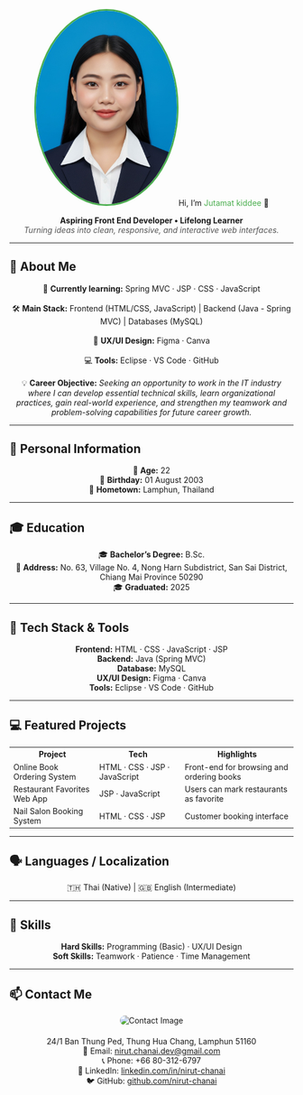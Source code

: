 <!-- Banner / Cover -->
<p align="center">
  <img src="image/imgaeNueng.jpg" width="250" style="border-radius: 50%; border: 3px solid #4CAF50;" alt="Nir
</p><br/>

<h1 align="center">Hi, I’m <span style="color:#4CAF50;">Jutamat kiddee</span> 👋</h1><br/>
<p align="center">
  <strong>Aspiring Front End Developer • Lifelong Learner</strong><br/>
  <em style="color:#555;">Turning ideas into clean, responsive, and interactive web interfaces.</em>
</p>

---

## 🚀 About Me
<p align="center">
  🌱 <strong>Currently learning:</strong> Spring MVC · JSP · CSS · JavaScript<br/><br/>
  🛠 <strong>Main Stack:</strong> Frontend (HTML/CSS, JavaScript) | Backend (Java - Spring MVC) | Databases (MySQL)<br/><br/>
  🎨 <strong>UX/UI Design:</strong> Figma · Canva<br/><br/>
  💻 <strong>Tools:</strong> Eclipse · VS Code · GitHub<br/><br/>
  💡 <strong>Career Objective:</strong> <em>Seeking an opportunity to work in the IT industry where I can develop essential technical skills, learn organizational practices, gain real-world experience, and strengthen my teamwork and problem-solving capabilities for future career growth.</em>
</p>


---

## 📝 Personal Information
<p align="center">
🎂 <strong>Age:</strong> 22<br/>
🎉 <strong>Birthday:</strong> 01 August 2003<br/>
🏡 <strong>Hometown:</strong> Lamphun, Thailand
</p>

---

## 🎓 Education
<p align="center">
🎓 <strong>Bachelor’s Degree:</strong> B.Sc.<br/>
🏫 <strong>Address:</strong> No. 63, Village No. 4, Nong Harn Subdistrict, San Sai District, Chiang Mai Province 50290<br/>
🎓 <strong>Graduated:</strong> 2025
</p>

---

## 🧰 Tech Stack & Tools
<p align="center">
<strong>Frontend:</strong> HTML · CSS · JavaScript · JSP<br/>
<strong>Backend:</strong> Java (Spring MVC)<br/>
<strong>Database:</strong> MySQL<br/>
<strong>UX/UI Design:</strong> Figma · Canva<br/>
<strong>Tools:</strong> Eclipse · VS Code · GitHub
</p>

---

## 💻 Featured Projects
<table align="center">
<tr>
<th>Project</th><th>Tech</th><th>Highlights</th>
</tr>
<tr>
<td>Online Book Ordering System</td>
<td>HTML · CSS · JSP · JavaScript</td>
<td>Front-end for browsing and ordering books</td>
</tr>
<tr>
<td>Restaurant Favorites Web App</td>
<td>JSP · JavaScript</td>
<td>Users can mark restaurants as favorite</td>
</tr>
<tr>
<td>Nail Salon Booking System</td>
<td>HTML · CSS · JSP</td>
<td>Customer booking interface</td>
</tr>
</table>



---

## 🗣 Languages / Localization
<p align="center">
🇹🇭 Thai (Native) | 🇬🇧 English (Intermediate)
</p>

---

## 📝 Skills
<p align="center">
<strong>Hard Skills:</strong> Programming (Basic) · UX/UI Design<br/>
<strong>Soft Skills:</strong> Teamwork · Patience · Time Management
</p>

---

## 📫 Contact Me
<p align="center">
  <img src="assets/img1.jpg" width="200" alt="Contact Image" style="border-radius: 10px; margin-bottom: 20px;"/><br/>
  24/1 Ban Thung Ped, Thung Hua Chang, Lamphun 51160<br/>
  💌 Email: <a href="mailto:nirut.chanai.dev@gmail.com">nirut.chanai.dev@gmail.com</a><br/>
  📞 Phone: +66 80-312-6797<br/>
  💼 LinkedIn: <a href="https://linkedin.com/in/nirut-chanai">linkedin.com/in/nirut-chanai</a><br/>
  🐦 GitHub: <a href="https://github.com/nirut-chanai">github.com/nirut-chanai</a>
</p>
